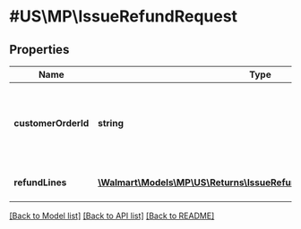# #US\MP\IssueRefundRequest

## Properties

Name | Type | Description | Notes
------------ | ------------- | ------------- | -------------
**customerOrderId** | **string** | A unique ID associated with the sales order for specified customer |
**refundLines** | [**\Walmart\Models\MP\US\Returns\IssueRefundRequestRefundLinesInner[]**](IssueRefundRequestRefundLinesInner.md) | Array of refund lines. |


[[Back to Model list]](../) [[Back to API list]](../../Api/US/MP) [[Back to README]](../../README.md)
